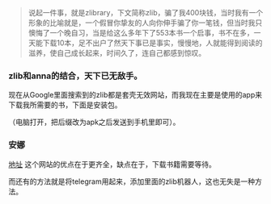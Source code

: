 > 说起一件事，就是zlibrary，下文简称zlib，骗了我400块钱，当时我有一个形象的比喻就是，一个假冒你挚友的人向你伸手骗了你一笔钱，但当时我只懊悔了一个晚自习，当是给这么多年下了553本书一个启事，书不在多，一天能下载10本，足不出户了然天下事已是事实，慢慢地，人就能得到阅读的滋养，使自己成长起来，时间久了，连自己都感到惊叹。

### zlib和anna的结合，天下已无敌手。

现在从Google里面搜索到的zlib都是套壳无效网站，而我现在主要是使用的app来下载我所需要的书，下面是安装包。

<!-- Failed to upload "1_Z-Lib [1.10.2].txt" -->（电脑打开，把后缀改为apk之后发送到手机里即可）。

### 安娜
[地址](https://annas-archive.org/)
这个网站的优点在于更齐全，缺点在于，下载书籍需要等待。

而还有的方法就是将telegram用起来，添加里面的zlib机器人，这也无失是一种方法。

